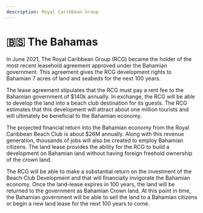```yaml
---
description: Royal Caribbean Group
---
```


# 🇧🇸 The Bahamas

In June 2021, The Royal Caribbean Group (RCG) became the holder of the most recent leasehold agreement approved under the Bahamian government. This agreement gives the RCG development rights to Bahamian 7 acres of land and seabeds for the next 100 years.&#x20;

The lease agreement stipulates that the RCG must pay a rent fee to the Bahamian government of $140k annually. In exchange, the RCG will be able to develop the land into a beach club destination for its guests. The RCG estimates that this development will attract about one million tourists and will ultimately be beneficial to the Bahamian economy.&#x20;

The projected financial return into the Bahamian economy from the Royal Caribbean Beach Club is about $26M annually. Along with this revenue generation, thousands of jobs will also be created to employ Bahamian citizens. The land lease provides the ability for the RCG to build a development on Bahamian land without having foreign freehold ownership of the crown land.&#x20;

The RCG will be able to make a substantial return on the investment of the Beach Club Development and that will financially invigorate the Bahamian economy. Once the land-lease expires in 100 years, the land will be returned to the government as Bahamian Crown land. At this point in time, the Bahamian government will be able to sell the land to a Bahamian citizens or begin a new land lease for the next 100 years to come.
